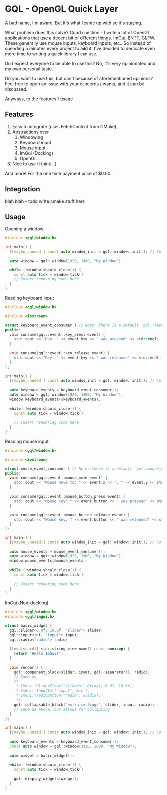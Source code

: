 # GQL - OpenGL Quick Layer

A bad name, I'm aware. But it's what I came up with so it's staying.

What problem does this solve? Good question - I write a lot of OpenGL applications that use a decent bit of different things. ImGui, ENTT, GLFW. These generally use mouse inputs, keyboard inputs, etc.. So instead of spending 5 minutes every project to add it. I've decided to dedicate even more time to writing a quick library I can use.

Do I expect everyone to be able to use this? No, it's very opinionated and my own personal taste. 

Do you want to use this, but can't because of aforementioned opinions? Feel free to open an issue with your concerns / wants, and it can be discussed.

Anyways, to the features / usage 
## Features
1) Easy to integrate (uses FetchContent from CMake)
2) Abstractions over
   1) Windowing
   2) Keyboard input
   3) Mouse input
   4) ImGui (Docking)
   5) OpenGL
3) Nice to use (I think...)

And more! For the one time payment price of $0.00!

## Integration

blah blah - todo write cmake stuff here

## Usage

Opening a window
```cpp
#include <gql/window.h>

int main() {
  [[maybe_unused]] const auto window_init = gql::window::init(); // To handle the C libraries requiring an "init function"
  
  auto window = gql::window(1920, 1080, "My Window");
  
  while (!window.should_close()) {
    const auto tick = window.tick();
    // Insert rendering code here
  }
}
```

Reading keyboard input
```cpp
#include <gql/window.h>

#include <iostream>

struct keyboard_event_consumer { // Note: there is a default `gql::keyboard_event_consumer` that can be used, and will be enough for most use cases.
public:
  void consume(gql::event::key_press event) {
    std::cout << "Key: " << event.key << " was pressed" << std::endl;
  }
  
  void consume(gql::event::key_release event) {
    std::cout << "Key: " << event.key << " was released" << std::endl;
  }
};

int main() {
  [[maybe_unused]] const auto window_init = gql::window::init(); // To handle the C libraries requiring an "init function"
  
  auto keyboard_events = keyboard_event_consumer();
  auto window = gql::window(1920, 1080, "My Window");
  window.keyboard_events(&keyboard_events);
  
  while (!window.should_close()) {
    const auto tick = window.tick();
    
    // Insert rendering code here
  }
}
```

Reading mouse input 
```cpp
#include <gql/window.h>

#include <iostream>

struct mouse_event_consumer { // Note: there is a default `gql::mouse_event_consumer` that can be used, and will be enough for most use cases.
public:
  void consume(gql::event::mouse_move event) {
    std::cout << "Mouse move to: " << event.x << ", " << event.y << std::endl;
  }
  
  void consume(gql::event::mouse_button_press event) {
    std::cout << "Mouse Key: " << event.button << " was pressed" << std::endl;
  }
  
  void consume(gql::event::mouse_button_release event) {
    std::cout << "Mouse Key: " << event.button << " was released" << std::endl;
  }
};

int main() {
  [[maybe_unused]] const auto window_init = gql::window::init(); // To handle the C libraries requiring an "init function"
  
  auto mouse_events = mouse_event_consumer();
  auto window = gql::window(1920, 1080, "My Window");
  window.mouse_events(&mouse_events);
  
  while (!window.should_close()) {
    const auto tick = window.tick();
    
    // Insert rendering code here
  }
}
```

ImGui (Non-docking)
```cpp
#include <gql/window.h>
#include <gql/imgui.h>

struct basic_widget {
  gql::slider<0.0f, 10.0f, "slider"> slider;
  gql::input<int, "input"> input;
  gql::radio<"radio"> radio;
  
  [[nodiscard]] std::string_view name() const noexcept {
    return "Hello ImGui!";
  }
  
  void render() {
    gql::component_block(slider, input, gql::separator(), radio);
    // Same as
    /*
     * ImGui::SliderFloat("sliders", &float, 0.0f, 10.0f);
     * ImGui::InputInt("input", &int);
     * ImGui::RadioButton("radio", &radio);
     */
    gql::collapsable_block("extra settings", slider, input, radio);
    // Same as above, but allows for collapsing
  }
};

int main() {
  [[maybe_unused]] const auto window_init = gql::window::init(); // To handle the C libraries requiring an "init function"
  
  auto keyboard_events = keyboard_event_consumer();
  const auto window = gql::window(1920, 1080, "My Window");
  
  auto widget = basic_widget();
  
  while (!window.should_close()) {
    const auto tick = window.tick();
    
    gql::display_widgets(widget);
  }
}
```
